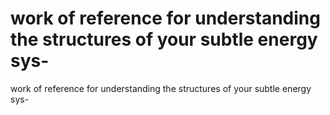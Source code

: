 # work of reference for understanding the structures of your subtle energy sys-

work of reference for understanding the structures of your subtle energy sys-